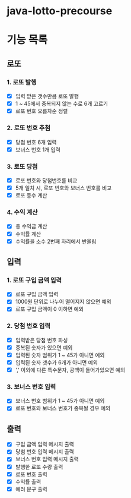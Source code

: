 # java-lotto-precourse
# 기능 목록
## 로또
### 1. 로또 발행
- [x] 입력 받은 갯수만큼 로또 발행
- [x] 1 ~ 45에서 중복되지 않는 수로 6개 고르기
- [x] 로또 번호 오름차순 정렬
### 2. 로또 번호 추첨
- [x] 당첨 번호 6개 입력 
- [x] 보너스 번호 1개 입력
### 3. 로또 당첨
- [x] 로또 번호와 당첨번호를 비교
- [x] 5개 일치 시, 로또 번호와 보너스 번호를 비교
- [x] 로또 등수 계산
### 4. 수익 계산
- [x] 총 수익금 계산
- [x] 수익률 계산
- [x] 수익률을 소수 2번째 자리에서 반올림
## 입력
### 1. 로또 구입 금액 입력
- [x] 로또 구입 금액 입력
- [x] 1000원 단위로 나누어 떨어지지 않으면 예외
- [x] 로또 구입 금액이 0 이하면 예외
### 2. 당첨 번호 입력
- [x] 입력받은 당첨 번호 파싱
- [x] 중복된 숫자가 있으면 예외
- [x] 입력된 숫자 범위가 1 ~ 45가 아니면 예외
- [x] 입력된 숫자 갯수가 6개가 아니면 예외
- [x] ',' 이외에 다른 특수문자, 공백이 들어가있으면 예외
### 3. 보너스 번호 입력
- [x] 보너스 번호 범위가 1 ~ 45가 아니면 예외
- [x] 로또 번호와 보너스 번호가 중복될 경우 예외
## 출력
- [x] 구입 금액 입력 메시지 출력
- [x] 당첨 번호 입력 메시지 출력
- [x] 보너스 번호 입력 메시지 출력
- [x] 발행한 로또 수량 출력
- [x] 로또 번호 출력
- [x] 수익률 출력
- [x] 에러 문구 출력
